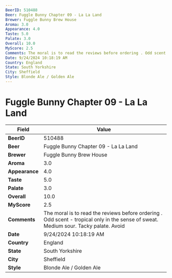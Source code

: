 ```yaml
---
BeerID: 510488
Beer: Fuggle Bunny Chapter 09 - La La Land
Brewer: Fuggle Bunny Brew House
Aroma: 3.0
Appearance: 4.0
Taste: 5.0
Palate: 3.0
Overall: 10.0
MyScore: 2.5
Comments: The moral is to read the reviews before ordering . Odd scent - tropical only in the sense of sweat. Medium sour. Tacky palate. Avoid
Date: 9/24/2024 10:18:19 AM
Country: England
State: South Yorkshire
City: Sheffield
Style: Blonde Ale / Golden Ale
---
```


# Fuggle Bunny Chapter 09 - La La Land

| Field         | Value |
|---------------|-------|
| **BeerID** | 510488 |
| **Beer** | Fuggle Bunny Chapter 09 - La La Land |
| **Brewer** | Fuggle Bunny Brew House |
| **Aroma** | 3.0 |
| **Appearance** | 4.0 |
| **Taste** | 5.0 |
| **Palate** | 3.0 |
| **Overall** | 10.0 |
| **MyScore** | 2.5 |
| **Comments** | The moral is to read the reviews before ordering . Odd scent - tropical only in the sense of sweat. Medium sour. Tacky palate. Avoid  |
| **Date** | 9/24/2024 10:18:19 AM |
| **Country** | England |
| **State** | South Yorkshire |
| **City** | Sheffield |
| **Style** | Blonde Ale / Golden Ale |
